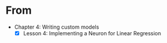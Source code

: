# From
  - Chapter 4: Writing custom models
    + [x] Lesson 4: Implementing a Neuron for Linear Regression